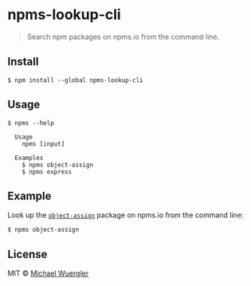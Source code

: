 # npms-lookup-cli

> Search npm packages on npms.io from the command line.


## Install

```
$ npm install --global npms-lookup-cli
```


## Usage

```
$ npms --help

  Usage
    npms [input]

  Examples
    $ npms object-assign
    $ npms express
```

## Example

Look up the [`object-assign`](https://www.npmjs.com/package/object-assign) package on npms.io from the command line:

```
$ npms object-assign
```

## License

MIT © [Michael Wuergler](http://numetriclabs.com)
